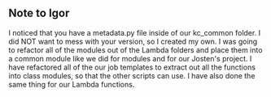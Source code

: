 ## Note to Igor
 I noticed that you have a metadata.py file inside of our kc_common folder. I did NOT want to mess with your version, so I created my own. I was going to refactor all of the modules out of the Lambda folders and place them into a common module like we did for modules and for our Josten's project.  I have refactored all of the our job templates to extract out all the functions into class modules, so that the other scripts can use. I have also done the same thing for our Lambda functions.